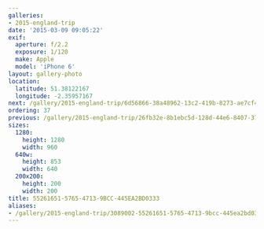 ```yaml
---
galleries:
- 2015-england-trip
date: '2015-03-09 09:05:22'
exif:
  aperture: f/2.2
  exposure: 1/120
  make: Apple
  model: 'iPhone 6'
layout: gallery-photo
location:
  latitude: 51.38122167
  longitude: -2.35957167
next: /gallery/2015-england-trip/6d56866-38a48962-13c2-419b-8273-ae7cf45c0002
ordering: 37
previous: /gallery/2015-england-trip/26fb32e-8b1ebc5d-128d-44e6-8407-3729726243c2
sizes:
  1280:
    height: 1280
    width: 960
  640w:
    height: 853
    width: 640
  200x200:
    height: 200
    width: 200
title: 55261651-5765-4713-9BCC-445EA2BD0333
aliases:
- /gallery/2015-england-trip/3089002-55261651-5765-4713-9bcc-445ea2bd0333.html
---
```

